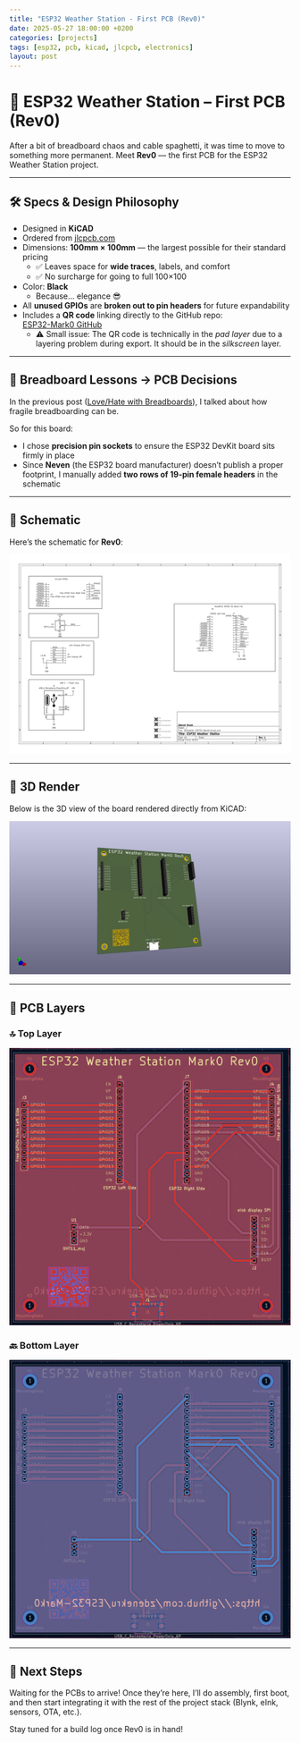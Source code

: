 ```yaml
---
title: "ESP32 Weather Station - First PCB (Rev0)"
date: 2025-05-27 18:00:00 +0200
categories: [projects]
tags: [esp32, pcb, kicad, jlcpcb, electronics]
layout: post
---
```


# 🧾 ESP32 Weather Station – First PCB (Rev0)

After a bit of breadboard chaos and cable spaghetti, it was time to move to something more permanent. Meet **Rev0** — the first PCB for the ESP32 Weather Station project.

---

## 🛠️ Specs & Design Philosophy

- Designed in **KiCAD**
- Ordered from [jlcpcb.com](https://jlcpcb.com)
- Dimensions: **100mm × 100mm** — the largest possible for their standard pricing
  - ✅ Leaves space for **wide traces**, labels, and comfort
  - ✅ No surcharge for going to full 100×100
- Color: **Black**
  - Because... elegance 😎
- All **unused GPIOs** are **broken out to pin headers** for future expandability
- Includes a **QR code** linking directly to the GitHub repo:  
  [ESP32-Mark0 GitHub](https://github.com/zdenekru/ESP32-Mark0)
  - ⚠️ Small issue: The QR code is technically in the *pad layer* due to a layering problem during export. It should be in the *silkscreen* layer.

---

## 🧠 Breadboard Lessons → PCB Decisions

In the previous post ([Love/Hate with Breadboards](/posts/esp32-weather-station-mark0-breadboard-journey/)), I talked about how fragile breadboarding can be.

So for this board:

- I chose **precision pin sockets** to ensure the ESP32 DevKit board sits firmly in place
- Since **Neven** (the ESP32 board manufacturer) doesn’t publish a proper footprint, I manually added **two rows of 19-pin female headers** in the schematic

---

## 📐 Schematic

Here’s the schematic for **Rev0**:

![Schematic](/assets/img/esp32-mark0/schematic.png)

---

## 🧱 3D Render

Below is the 3D view of the board rendered directly from KiCAD:

![3D Render](/assets/img/esp32-mark0/3d-view.png)

---

## 🔳 PCB Layers

### 🔝 Top Layer

![Top Layer](/assets/img/esp32-mark0/top.png)

### 🔙 Bottom Layer

![Bottom Layer](/assets/img/esp32-mark0/bottom.png)

---

## 🚀 Next Steps

Waiting for the PCBs to arrive! Once they’re here, I’ll do assembly, first boot, and then start integrating it with the rest of the project stack (Blynk, eInk, sensors, OTA, etc.).

Stay tuned for a build log once Rev0 is in hand!

